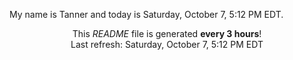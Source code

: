 My name is Tanner and today is Saturday, October 7, 5:12 PM EDT.

<p align="center">This <i>README</i> file is generated <b>every 3 hours</b>!</br>Last refresh: Saturday, October 7, 5:12 PM EDT<br /></p>
